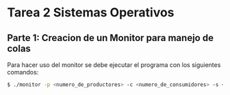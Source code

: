# Tarea 2 Sistemas Operativos
## Parte 1: Creacion de un Monitor para manejo de colas
Para hacer uso del monitor se debe ejecutar el programa con los siguientes comandos:
```bash
$ ./monitor -p <numero_de_productores> -c <numero_de_consumidores> -s <tamaño_inicial_cola> -t <tiempo_de_espera_max>
```